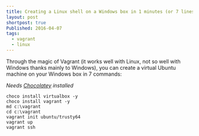 ```yaml
---
title: Creating a Linux shell on a Windows box in 1 minutes (or 7 lines of Powershell)
layout: post
shortpost: true
Published: 2016-04-07
tags:
  - vagrant
  - linux
---
```

Through the magic of Vagrant (it works well with Linux, not so well with Windows thanks mainly to Windows), you can create a virtual Ubuntu machine on your Windows box in 7 commands:

*Needs [Chocolatey](https://chocolatey.org/) installed*

    choco install virtualbox -y
    choco install vagrant -y
    md c:\vagrant
    cd c:\vagrant
    vagrant init ubuntu/trusty64
    vagrant up
    vagrant ssh
